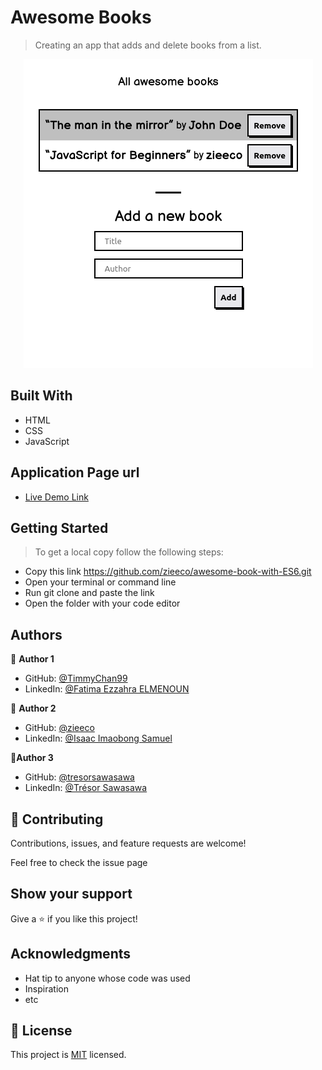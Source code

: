 
# Awesome Books

> Creating an app that adds and delete books from a list.

<p align="center">
  <img src="./screenshot.png">
</p>

## Built With

- HTML
- CSS
- JavaScript

## Application Page url

- [Live Demo Link](https://zieeco.github.io/awesome-book-with-ES6/)

## Getting Started

> To get a local copy follow the following steps:

- Copy this link https://github.com/zieeco/awesome-book-with-ES6.git
- Open your terminal or command line
- Run git clone and paste the link
- Open the folder with your code editor

## Authors

👤 **Author 1**

- GitHub: [@TimmyChan99](https://github.com/TimmyChan99)
- LinkedIn: [@Fatima Ezzahra ELMENOUN](https://www.linkedin.com/in/fatima-ezzahra-elemenoun-020841225/)

👤 **Author 2**

- GitHub: [@zieeco](https://github.com/zieeco)
- LinkedIn: [@Isaac Imaobong Samuel](https://www.linkedin.com/in/isaac-imaobong-samuel-a4849b1b8/)

 👤**Author 3**

- GitHub: [@tresorsawasawa](https://github.com/tresorsawasawa)
- LinkedIn: [@Trésor Sawasawa](https://www.linkedin.com/in/tr%C3%A9sor-sawasawa-43745320b/)

## 🤝 Contributing

Contributions, issues, and feature requests are welcome!

Feel free to check the issue page

## Show your support

Give a ⭐️ if you like this project!

## Acknowledgments

- Hat tip to anyone whose code was used
- Inspiration
- etc

## 📝 License

This project is [MIT](./MIT.md) licensed.
